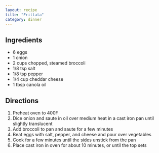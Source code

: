 ```yaml
---
layout: recipe
title: "Frittata"
category: dinner
---
```


## Ingredients

- 6 eggs
- 1 onion
- 2 cups chopped, steamed broccoli
- 1/8 tsp salt
- 1/8 tsp pepper
- 1/4 cup cheddar cheese
- 1 tbsp canola oil

## Directions

1. Preheat oven to 400F 
2. Dice onion and saute in oil over medium heat in a cast iron pan until slightly translucent
3. Add broccoli to pan and saute for a few minutes
4. Beat eggs with salt, pepper, and cheese and pour over vegetables
5. Cook for a few minutes until the sides unstick from the pan
6. Place cast iron in oven for about 10 minutes, or until the top sets

